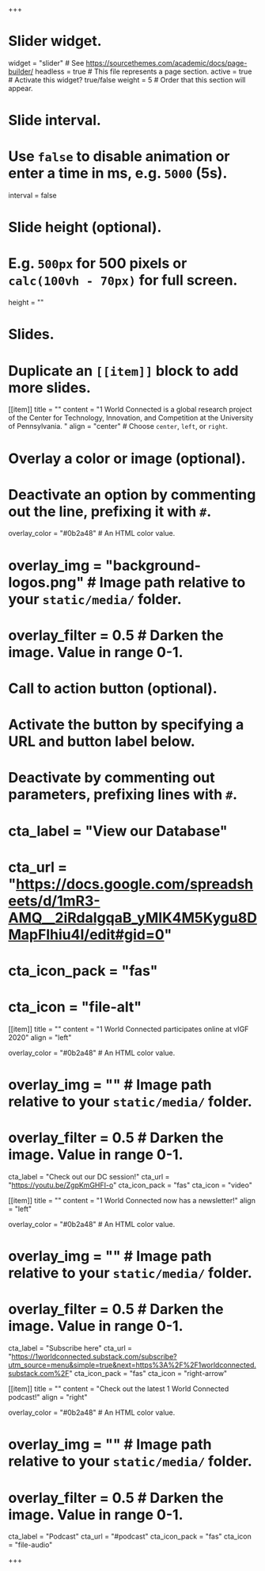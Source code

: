 +++
# Slider widget.
widget = "slider"  # See https://sourcethemes.com/academic/docs/page-builder/
headless = true  # This file represents a page section.
active = true  # Activate this widget? true/false
weight = 5  # Order that this section will appear.

# Slide interval.
# Use `false` to disable animation or enter a time in ms, e.g. `5000` (5s).
interval = false

# Slide height (optional).
# E.g. `500px` for 500 pixels or `calc(100vh - 70px)` for full screen.
height = ""

# Slides.
# Duplicate an `[[item]]` block to add more slides.
[[item]]
  title = ""
  content = "1 World Connected is a global research project of the Center for Technology, Innovation, and Competition at the University of Pennsylvania. "
   align = "center"  # Choose `center`, `left`, or `right`.

  # Overlay a color or image (optional).
  #   Deactivate an option by commenting out the line, prefixing it with `#`.
   overlay_color = "#0b2a48"  # An HTML color value.
   # overlay_img = "background-logos.png"  # Image path relative to your `static/media/` folder.
  # overlay_filter = 0.5  # Darken the image. Value in range 0-1.

  # Call to action button (optional).
  #   Activate the button by specifying a URL and button label below.
  #   Deactivate by commenting out parameters, prefixing lines with `#`.
  # cta_label = "View our Database"
 # cta_url = "https://docs.google.com/spreadsheets/d/1mR3-AMQ__2iRdaIgqaB_yMIK4M5Kygu8DMapFlhiu4I/edit#gid=0"
  # cta_icon_pack = "fas"
  # cta_icon = "file-alt"
  [[item]]
  title = ""
  content = "1 World Connected participates online at vIGF 2020"
  align = "left"

  overlay_color = "#0b2a48"  # An HTML color value.
  # overlay_img = ""  # Image path relative to your `static/media/` folder.
  # overlay_filter = 0.5  # Darken the image. Value in range 0-1.
  
  cta_label = "Check out our DC session!"
  cta_url = "https://youtu.be/ZgpKmGHFI-o"
  cta_icon_pack = "fas"
  cta_icon = "video"
 
 
 [[item]]
  title = ""
  content = "1 World Connected now has a newsletter!"
  align = "left"

  overlay_color = "#0b2a48"  # An HTML color value.
  # overlay_img = ""  # Image path relative to your `static/media/` folder.
  # overlay_filter = 0.5  # Darken the image. Value in range 0-1.
  
  cta_label = "Subscribe here"
  cta_url = "https://1worldconnected.substack.com/subscribe?utm_source=menu&simple=true&next=https%3A%2F%2F1worldconnected.substack.com%2F"
  cta_icon_pack = "fas"
  cta_icon = "right-arrow"
 
[[item]]
  title = ""
  content = "Check out the latest 1 World Connected podcast!"
  align = "right"

  overlay_color = "#0b2a48"  # An HTML color value.
  # overlay_img = ""  # Image path relative to your `static/media/` folder.
  # overlay_filter = 0.5  # Darken the image. Value in range 0-1.
  
  cta_label = "Podcast"
  cta_url = "#podcast"
  cta_icon_pack = "fas"
  cta_icon = "file-audio"
  
 



+++
